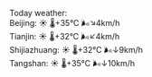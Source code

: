 Today weather:  
Beijing: ☀️   🌡️+35°C 🌬️↘4km/h  
Tianjin: ☀️   🌡️+32°C 🌬️↙4km/h  
Shijiazhuang: ☀️   🌡️+32°C 🌬️↓9km/h  
Tangshan: ☀️   🌡️+35°C 🌬️↓10km/h  
